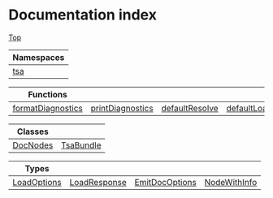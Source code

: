 # Documentation index

[Top](../README.md)



| Namespaces                     |
| ------------------------------ |
| [tsa](namespace.tsa/README.md) |


| Functions                                                 |                                                         |                                                     |                                               |
| --------------------------------------------------------- | ------------------------------------------------------- | --------------------------------------------------- | --------------------------------------------- |
| [formatDiagnostics](function.formatDiagnostics/README.md) | [printDiagnostics](function.printDiagnostics/README.md) | [defaultResolve](function.defaultResolve/README.md) | [defaultLoad](function.defaultLoad/README.md) |


| Classes                              |                                        |
| ------------------------------------ | -------------------------------------- |
| [DocNodes](class.DocNodes/README.md) | [TsaBundle](class.TsaBundle/README.md) |


| Types                                     |                                             |                                                 |                                             |
| ----------------------------------------- | ------------------------------------------- | ----------------------------------------------- | ------------------------------------------- |
| [LoadOptions](type.LoadOptions/README.md) | [LoadResponse](type.LoadResponse/README.md) | [EmitDocOptions](type.EmitDocOptions/README.md) | [NodeWithInfo](type.NodeWithInfo/README.md) |
